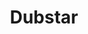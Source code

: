 ---
title: "Dubstar"
summary: "Dubstar are an English indie-dance duo, performing songs with hints of Britpop, dream pop and synth, as well as the occasional pop ballad and guitar-laden rock with industrial twists. The group was formed in 1992 by Steve Hillier and Chris Wilkie in Newcastle-upon-Tyne. Sarah Blackwood joined in 1993 as vocalist.
\"Stars\", the best-selling single by Dubstar, received a great deal of play time in clubs. Many remixes were also created of this song and it was covered by metal band Lacuna Coil on their 2000 EP Halflife."
slug: "dubstar"
image: "dubstar.jpg"
apple_music_artist_url: "https://music.apple.com/gb/artist/dubstar/14706115"
wikipedia_url: "https://en.wikipedia.org/wiki/Dubstar"
---